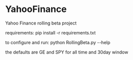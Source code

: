 YahooFinance
============

Yahoo Finance rolling beta project

requirements: pip install -r requirements.txt

to configure and run: python RollingBeta.py --help

the defaults are GE and SPY for all time and 30day window
